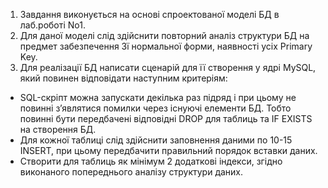 1. Завдання виконується на основі спроектованої моделі БД в
лаб.роботі No1.
2. Для даної моделі слід здійснити повторний аналіз структури
БД на предмет забезпечення 3ї нормальної форми, наявності
усіх Primary Key.
3. Для реалізації БД написати сценарій для її створення у ядрі
MySQL, який повинен відповідати наступним критеріям:
- SQL-скріпт можна запускати декілька раз підряд і при
цьому не повинні з’являтися помилки через існуючі
елементи БД. Тобто повинні бути передбачені відповідні
DROP для таблиць та IF EXISTS на створення БД.
- Для кожної таблиці слід здійснити заповнення даними по
10-15 INSERT, при цьому передбачити правильний
порядок вставки даних.
- Створити для таблиць як мінімум 2 додаткові індекси,
згідно виконаного попереднього аналізу структури даних.